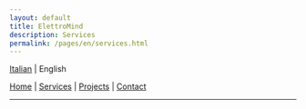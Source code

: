 ```yaml
---
layout: default
title: ElettroMind
description: Services
permalink: /pages/en/services.html
---
```

[Italian](/pages/it/servizi.html) | English

[Home](/pages/en/index.html) | [Services](/pages/en/services.html) | [Projects](/pages/en/projects.html) | [Contact](/pages/en/contact.html)

***
